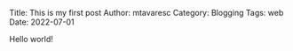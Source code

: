 Title: This is my first post
Author: mtavaresc
Category: Blogging
Tags: web
Date: 2022-07-01

Hello world!